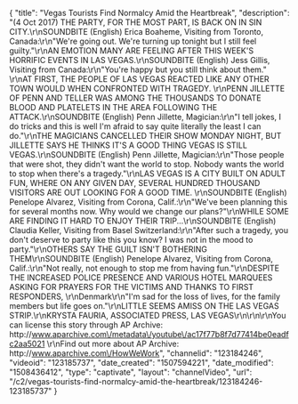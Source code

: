 {
    "title": "Vegas Tourists Find Normalcy Amid the Heartbreak",
    "description": "(4 Oct 2017) THE PARTY, FOR THE MOST PART, IS BACK ON IN SIN CITY.\r\nSOUNDBITE (English) Erica Boaheme, Visiting from Toronto, Canada:\r\n\"We're going out. We're turning up tonight but I still feel guilty.\"\r\nAN EMOTION MANY ARE FEELING AFTER THIS WEEK'S HORRIFIC EVENTS IN LAS VEGAS.\r\nSOUNDBITE (English) Jess Gillis, Visiting from Canada:\r\n\"You're happy but you still think about them.\" \r\nAT FIRST, THE PEOPLE OF LAS VEGAS REACTED LIKE ANY OTHER TOWN WOULD WHEN CONFRONTED WITH TRAGEDY. \r\nPENN JILLETTE OF PENN AND TELLER WAS AMONG THE THOUSANDS TO DONATE BLOOD AND PLATELETS IN THE AREA FOLLOWING THE ATTACK.\r\nSOUNDBITE (English) Penn Jillette, Magician:\r\n\"I tell jokes, I do tricks and this is well I'm afraid to say quite literally the least I can do.\"\r\nTHE MAGICIANS CANCELLED THEIR SHOW MONDAY NIGHT, BUT JILLETTE SAYS HE THINKS IT'S A GOOD THING VEGAS IS STILL VEGAS.\r\nSOUNDBITE (English) Penn Jillette, Magician:\r\n\"Those people that were shot, they didn't want the world to stop. Nobody wants the world to stop when there's a tragedy.\"\r\nLAS VEGAS IS A CITY BUILT ON ADULT FUN, WHERE ON ANY GIVEN DAY, SEVERAL HUNDRED THOUSAND VISITORS ARE OUT LOOKING FOR A GOOD TIME. \r\nSOUNDBITE (English) Penelope Alvarez, Visiting from Corona, Calif.:\r\n\"We've been planning this for several months now. Why would we change our plans?\"\r\nWHILE SOME ARE FINDING IT HARD TO ENJOY THEIR TRIP...\r\nSOUNDBITE (English) Claudia Keller, Visiting from Basel Switzerland:\r\n\"After such a tragedy, you don't deserve to party like this you know? I was not in the mood to party.\"\r\nOTHERS SAY THE GUILT ISN'T BOTHERING THEM\r\nSOUNDBITE (English) Penelope Alvarez, Visiting from Corona, Calif.:\r\n\"Not really, not enough to stop me from having fun.\"\r\nDESPITE THE INCREASED POLICE PRESENCE AND VARIOUS HOTEL MARQUEES ASKING FOR PRAYERS FOR THE VICTIMS AND THANKS TO FIRST RESPONDERS, \r\nDenmark\r\n\"I'm sad for the loss of lives, for the family members but life goes on.\"\r\nLITTLE SEEMS AMISS ON THE LAS VEGAS STRIP.\r\nKRYSTA FAURIA, ASSOCIATED PRESS, LAS VEGAS\r\n\r\n\r\nYou can license this story through AP Archive: http:\/\/www.aparchive.com\/metadata\/youtube\/ac17f77b8f7d77414be0eadfc2aa5021 \r\nFind out more about AP Archive: http:\/\/www.aparchive.com\/HowWeWork",
    "channelid": "123184246",
    "videoid": "123185737",
    "date_created": "1507594221",
    "date_modified": "1508436412",
    "type": "captivate",
    "layout": "channelVideo",
    "url": "\/c2\/vegas-tourists-find-normalcy-amid-the-heartbreak\/123184246-123185737"
}